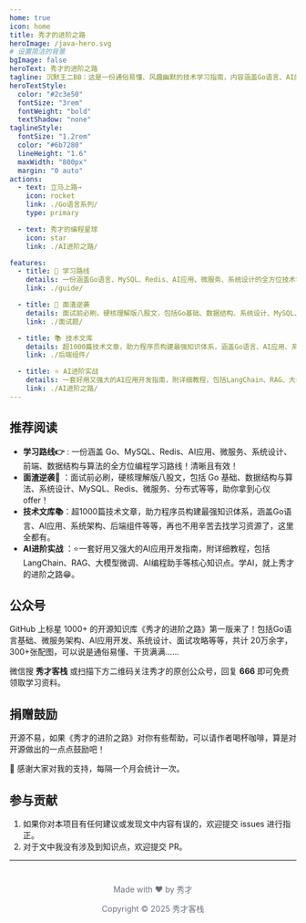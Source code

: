 ```yaml
---
home: true
icon: home
title: 秀才的进阶之路
heroImage: /java-hero.svg
# 设置简洁的背景
bgImage: false
heroText: 秀才的进阶之路
tagline: 沉默王二BB：这是一份通俗易懂、风趣幽默的技术学习指南，内容涵盖Go语言、AI应用、后端架构、面试攻略等核心知识点。学技术，就认准秀才的进阶之路😄
heroTextStyle:
  color: "#2c3e50"
  fontSize: "3rem"
  fontWeight: "bold"
  textShadow: "none"
taglineStyle:
  fontSize: "1.2rem"
  color: "#6b7280"
  lineHeight: "1.6"
  maxWidth: "800px"
  margin: "0 auto"
actions:
  - text: 立马上路→
    icon: rocket
    link: ./Go语言系列/
    type: primary

  - text: 秀才的编程星球
    icon: star
    link: ./AI进阶之路/

features:
  - title: 🎯 学习路线
    details: 一份涵盖Go语言、MySQL、Redis、AI应用、微服务、系统设计的全方位技术学习路线！清晰且有效！
    link: ./guide/

  - title: 📗 面渣逆袭  
    details: 面试前必刷，硬核理解版八股文，包括Go基础、数据结构、系统设计、MySQL、Redis、微服务等等，助你拿到心仪offer！
    link: ./面试题/

  - title: 📚 技术文库
    details: 超1000篇技术文章，助力程序员构建最强知识体系，涵盖Go语言、AI应用、系统架构、后端组件等等，再也不用辛苦去找学习资源了，这里全都有。
    link: ./后端组件/

  - title: ⭐ AI进阶实战
    details: 一套好用又强大的AI应用开发指南，附详细教程，包括LangChain、RAG、大模型微调、AI编程助手等核心知识点。学AI，就上秀才的进阶之路😁。
    link: ./AI进阶之路/
---
```


## 推荐阅读

- **学习路线👉** : 一份涵盖 Go、MySQL、Redis、AI应用、微服务、系统设计、前端、数据结构与算法的全方位编程学习路线！清晰且有效！
- **面渣逆袭📗** ：面试前必刷，硬核理解版八股文，包括 Go 基础、数据结构与算法、系统设计、MySQL、Redis、微服务、分布式等等，助你拿到心仪 offer！
- **技术文库📚**：超1000篇技术文章，助力程序员构建最强知识体系，涵盖Go语言、AI应用、系统架构、后端组件等等，再也不用辛苦去找学习资源了，这里全都有。
- **AI进阶实战** ：⭐️一套好用又强大的AI应用开发指南，附详细教程，包括LangChain、RAG、大模型微调、AI编程助手等核心知识点。学AI，就上秀才的进阶之路😁。

## 公众号

GitHub 上标星 1000+ 的开源知识库《秀才的进阶之路》第一版来了！包括Go语言基础、微服务架构、AI应用开发、系统设计、面试攻略等等，共计 20万余字，300+张配图，可以说是通俗易懂、干货满满……

微信搜 **秀才客栈** 或扫描下方二维码关注秀才的原创公众号，回复 **666** 即可免费领取学习资料。

## 捐赠鼓励

开源不易，如果《秀才的进阶之路》对你有些帮助，可以请作者喝杯咖啡，算是对开源做出的一点点鼓励吧！

💝 感谢大家对我的支持，每隔一个月会统计一次。

## 参与贡献

1. 如果你对本项目有任何建议或发现文中内容有误的，欢迎提交 issues 进行指正。
2. 对于文中我没有涉及到知识点，欢迎提交 PR。

---

<div style="text-align: center; margin-top: 40px; color: #6b7280;">
  <p>Made with ❤️ by 秀才</p>
  <p>Copyright © 2025 秀才客栈</p>
</div>